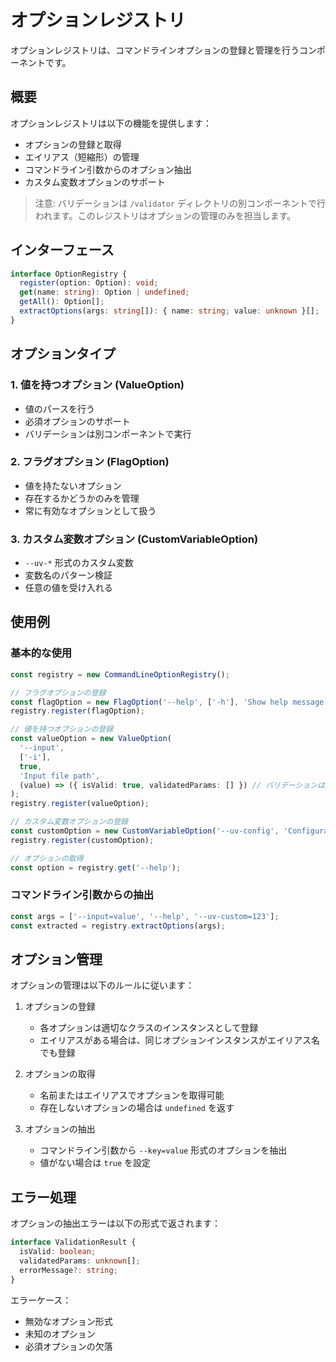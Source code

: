 # オプションレジストリ

オプションレジストリは、コマンドラインオプションの登録と管理を行うコンポーネントです。

## 概要

オプションレジストリは以下の機能を提供します：

- オプションの登録と取得
- エイリアス（短縮形）の管理
- コマンドライン引数からのオプション抽出
- カスタム変数オプションのサポート

> 注意: バリデーションは `/validator` ディレクトリの別コンポーネントで行われます。このレジストリはオプションの管理のみを担当します。

## インターフェース

```typescript
interface OptionRegistry {
  register(option: Option): void;
  get(name: string): Option | undefined;
  getAll(): Option[];
  extractOptions(args: string[]): { name: string; value: unknown }[];
}
```

## オプションタイプ

### 1. 値を持つオプション (ValueOption)
- 値のパースを行う
- 必須オプションのサポート
- バリデーションは別コンポーネントで実行

### 2. フラグオプション (FlagOption)
- 値を持たないオプション
- 存在するかどうかのみを管理
- 常に有効なオプションとして扱う

### 3. カスタム変数オプション (CustomVariableOption)
- `--uv-*` 形式のカスタム変数
- 変数名のパターン検証
- 任意の値を受け入れる

## 使用例

### 基本的な使用
```typescript
const registry = new CommandLineOptionRegistry();

// フラグオプションの登録
const flagOption = new FlagOption('--help', ['-h'], 'Show help message');
registry.register(flagOption);

// 値を持つオプションの登録
const valueOption = new ValueOption(
  '--input',
  ['-i'],
  true,
  'Input file path',
  (value) => ({ isValid: true, validatedParams: [] }) // バリデーションは別コンポーネントで実行
);
registry.register(valueOption);

// カスタム変数オプションの登録
const customOption = new CustomVariableOption('--uv-config', 'Configuration file');
registry.register(customOption);

// オプションの取得
const option = registry.get('--help');
```

### コマンドライン引数からの抽出
```typescript
const args = ['--input=value', '--help', '--uv-custom=123'];
const extracted = registry.extractOptions(args);
```

## オプション管理

オプションの管理は以下のルールに従います：

1. オプションの登録
   - 各オプションは適切なクラスのインスタンスとして登録
   - エイリアスがある場合は、同じオプションインスタンスがエイリアス名でも登録

2. オプションの取得
   - 名前またはエイリアスでオプションを取得可能
   - 存在しないオプションの場合は `undefined` を返す

3. オプションの抽出
   - コマンドライン引数から `--key=value` 形式のオプションを抽出
   - 値がない場合は `true` を設定

## エラー処理

オプションの抽出エラーは以下の形式で返されます：

```typescript
interface ValidationResult {
  isValid: boolean;
  validatedParams: unknown[];
  errorMessage?: string;
}
```

エラーケース：
- 無効なオプション形式
- 未知のオプション
- 必須オプションの欠落 